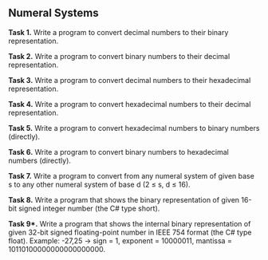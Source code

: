 ## Numeral Systems

**Task 1.** Write a program to convert decimal numbers to their binary representation.

**Task 2.** Write a program to convert binary numbers to their decimal representation.

**Task 3.** Write a program to convert decimal numbers to their hexadecimal representation.

**Task 4.** Write a program to convert hexadecimal numbers to their decimal representation.

**Task 5.** Write a program to convert hexadecimal numbers to binary numbers (directly).

**Task 6.** Write a program to convert binary numbers to hexadecimal numbers (directly).

**Task 7.** Write a program to convert from any numeral system of given base s to any other numeral system of base d (2 ≤ s, d ≤  16).

**Task 8.** Write a program that shows the binary representation of given 16-bit signed integer number (the C# type short).

**Task 9\*.** Write a program that shows the internal binary representation of given 32-bit signed floating-point number in IEEE 754 format (the C# type float). Example: -27,25 → sign = 1, exponent = 10000011, mantissa = 10110100000000000000000.
